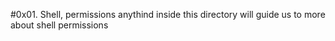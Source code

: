 #0x01. Shell, permissions
anythind inside this directory will guide us to more about shell permissions
